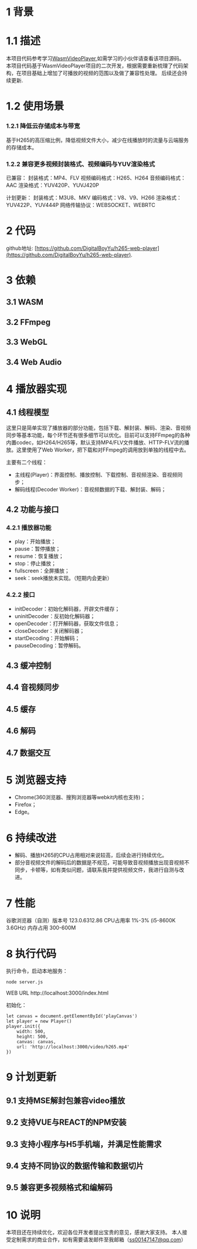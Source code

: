 # 1 背景
# 1.1 描述
本项目代码参考学习[WasmVideoPlayer](https://github.com/sonysuqin/WasmVideoPlayer),如需学习的小伙伴请查看该项目源码。
本项目代码基于WasmVideoPlayer项目的二次开发，根据需要重新梳理了代码架构，在项目基础上增加了可播放的视频的范围以及做了兼容性处理。
后续还会持续更新.
# 1.2 使用场景
### 1.2.1 降低云存储成本与带宽
基于H265的高压缩比例，降低视频文件大小，减少在线播放时的流量与云端服务的存储成本。
### 1.2.2 兼容更多视频封装格式、视频编码与YUV渲染格式
已兼容：
封装格式：MP4、FLV
视频编码格式：H265、H264
音频编码格式：AAC
渲染格式：YUV420P、YUVJ420P

计划更新：
封装格式：M3U8、MKV
编码格式：V8、V9、H266
渲染格式：YUV422P、YUV444P
网络传输协议：WEBSOCKET、WEBRTC

# 2 代码
github地址: [https://github.com/DigitalBoyYu/h265-web-player](https://github.com/DigitalBoyYu/h265-web-player).

# 3 依赖
## 3.1 WASM
## 3.2 FFmpeg
## 3.3 WebGL
## 3.4 Web Audio

# 4 播放器实现
## 4.1 线程模型
这里只是简单实现了播放器的部分功能，包括下载、解封装、解码、渲染、音视频同步等基本功能，每个环节还有很多细节可以优化。目前可以支持FFmpeg的各种内置codec，如H264/H265等，默认支持MP4/FLV文件播放、HTTP-FLV流的播放。这里使用了Web Worker，把下载和对FFmpeg的调用放到单独的线程中去。

主要有二个线程：
- 主线程(Player)：界面控制、播放控制、下载控制、音视频渲染、音视频同步；
- 解码线程(Decoder Worker)：音视频数据的下载、解封装、解码；

## 4.2 功能与接口
### 4.2.1 播放器功能
- play：开始播放；
- pause：暂停播放；
- resume：恢复播放；
- stop：停止播放；
- fullscreen：全屏播放； 
- seek：seek播放未实现。（短期内会更新）
### 4.2.2 接口
- initDecoder：初始化解码器，开辟文件缓存；
- uninitDecoder：反初始化解码器；
- openDecoder：打开解码器，获取文件信息；
- closeDecoder：关闭解码器；
- startDecoding：开始解码；
- pauseDecoding：暂停解码。 
## 4.3 缓冲控制
## 4.4 音视频同步
## 4.5 缓存
## 4.6 解码
## 4.7 数据交互

# 5 浏览器支持
- Chrome(360浏览器、搜狗浏览器等webkit内核也支持)；
- Firefox；
- Edge。

# 6 持续改进
- 解码、播放H265的CPU占用相对来说较高，后续会进行持续优化。
- 部分音视频文件的解码后的数据是不规范，可能导致音视频播放出现音视频不同步，卡顿等，如有类似问题，请联系我并提供视频文件，我进行自测与改进。

# 7 性能
谷歌浏览器（自测）版本号 123.0.6312.86
CPU占用率 1%-3% (i5-8600K 3.6GHz)
内存占用 300-600M 

# 8 执行代码
执行命令，启动本地服务：
```
node server.js
```
WEB URL http://localhost:3000/index.html

初始化：
```
let canvas = document.getElementById('playCanvas')
let player = new Player()
player.init({
    width: 500,
    height: 500,
    canvas: canvas,
    url: 'http://localhost:3000/video/h265.mp4'
})
```

# 9 计划更新
## 9.1 支持MSE解封包兼容video播放
## 9.2 支持VUE与REACT的NPM安装
## 9.3 支持小程序与H5手机端，并满足性能需求
## 9.4 支持不同协议的数据传输和数据切片
## 9.5 兼容更多视频格式和编解码

# 10 说明
本项目还在持续优化，欢迎各位开发者提出宝贵的意见，感谢大家支持。
本人接受定制需求的商业合作，如有需要请发邮件至我邮箱（ss00147147@qq.com）


